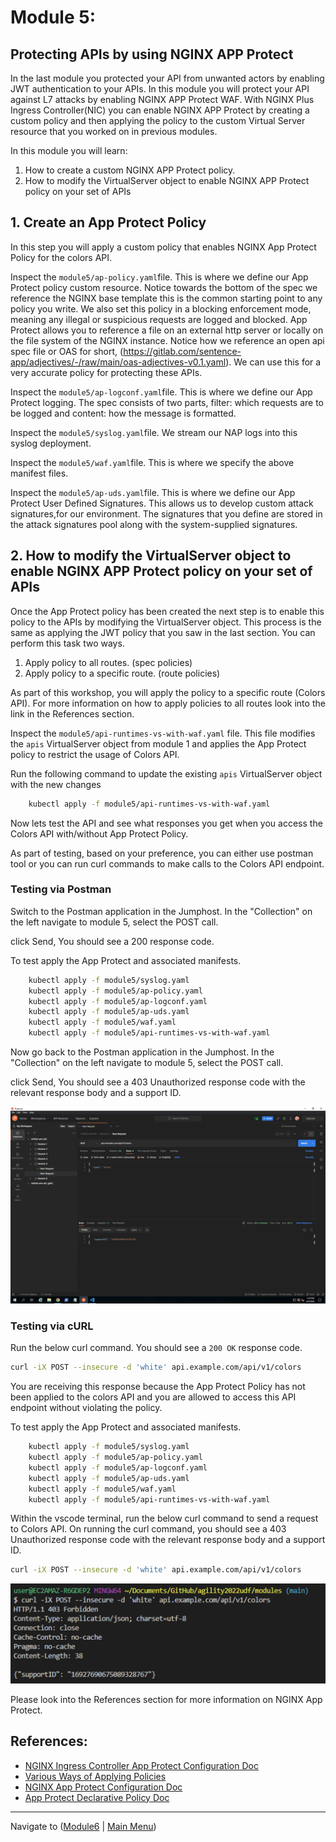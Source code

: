 # Module 5: 

## Protecting APIs by using NGINX APP Protect 

In the last module you protected your API from unwanted actors by enabling JWT authentication to your APIs. In this module you will protect your API against L7 attacks by enabling NGINX APP Protect WAF. With NGINX Plus Ingress Controller(NIC) you can enable NGINX APP Protect by creating a custom policy and then applying the policy to the custom Virtual Server resource that you worked on in previous modules.  

In this module you will learn:

1. How to create a custom NGINX APP Protect policy. 
2. How to modify the VirtualServer object to enable NGINX APP Protect policy on your set of APIs

## 1. Create an App Protect Policy

In this step you will apply a custom policy that enables NGINX App Protect Policy for the colors API.

Inspect the `module5/ap-policy.yaml`file. This is where we define our App Protect policy custom resource. Notice towards the bottom of the spec we reference the NGINX base template this is the common starting point to any policy you write. We also set this policy in a blocking enforcement mode, meaning any illegal or suspicious requests are logged and blocked. App Protect allows you to reference a file on an external http server or locally on the file system of the NGINX instance. Notice how we reference an open api spec file or OAS for short, (https://gitlab.com/sentence-app/adjectives/-/raw/main/oas-adjectives-v0.1.yaml). We can use this for a very accurate policy for protecting these APIs. 

Inspect the `module5/ap-logconf.yaml`file. This is where we define our App Protect logging. The spec consists of two parts, filter: which requests are to be logged and content: how the message is formatted. 

Inspect the `module5/syslog.yaml`file. We stream our NAP logs into this syslog deployment.

Inspect the `module5/waf.yaml`file. This is where we specify the above manifest files.

Inspect the `module5/ap-uds.yaml`file. This is where we define our App Protect User Defined Signatures. This allows us to develop custom attack signatures,for our environment. The signatures that you define are stored in the attack signatures pool along with the system-supplied signatures.


## 2. How to modify the VirtualServer object to enable NGINX APP Protect policy on your set of APIs

Once the App Protect policy has been created the next step is to enable this policy to the APIs by modifying the VirtualServer object. This process is the same as applying the JWT policy that you saw in the last section. You can perform this task two ways.

1. Apply policy to all routes. (spec policies)
2. Apply policy to a specific route. (route policies)

As part of this workshop, you will apply the policy to a specific route (Colors API). For more information on how to apply policies to all routes look into the link in the References section.

Inspect the `module5/api-runtimes-vs-with-waf.yaml` file. This file modifies the `apis` VirtualServer object from module 1 and applies the App Protect policy to restrict the usage of Colors API. 

Run the following command to update the existing `apis` VirtualServer object with the new changes

```bash
    kubectl apply -f module5/api-runtimes-vs-with-waf.yaml
```

Now lets test the API and see what responses you get when you access the Colors API with/without App Protect Policy.

As part of testing, based on your preference, you can either use postman tool or you can run curl commands to make calls to the Colors API endpoint.


### Testing via Postman
Switch to the Postman application in the Jumphost. In the "Collection" on the left navigate to module 5, select the POST call. 

click Send, You should see a 200 response code.

To test apply the App Protect and associated manifests. 

```bash
    kubectl apply -f module5/syslog.yaml
    kubectl apply -f module5/ap-policy.yaml
    kubectl apply -f module5/ap-logconf.yaml
    kubectl apply -f module5/ap-uds.yaml
    kubectl apply -f module5/waf.yaml
    kubectl apply -f module5/api-runtimes-vs-with-waf.yaml
```

Now go back to the Postman application in the Jumphost. In the "Collection" on the left navigate to module 5, select the POST call. 


click Send, You should see a 403 Unauthorized response code with the relevant response body and a support ID.

![Module5 Postman Collection](media/postman.png)


### Testing via cURL 

Run the below curl command. You should see a `200 OK` response code.

```bash
curl -iX POST --insecure -d 'white' api.example.com/api/v1/colors
```

You are receiving this response because the App Protect Policy has not been applied to the colors API and you are allowed to access this API endpoint without violating the policy.

To test apply the App Protect and associated manifests. 

```bash
    kubectl apply -f module5/syslog.yaml
    kubectl apply -f module5/ap-policy.yaml
    kubectl apply -f module5/ap-logconf.yaml
    kubectl apply -f module5/ap-uds.yaml
    kubectl apply -f module5/waf.yaml
    kubectl apply -f module5/api-runtimes-vs-with-waf.yaml
```

Within the vscode terminal, run the below curl command to send a request to Colors API. On running the curl command, you should see a 403 Unauthorized response code with the relevant response body and a support ID.

```bash
curl -iX POST --insecure -d 'white' api.example.com/api/v1/colors
```
![curl request2](media/curl.png)


Please look into the References section for more information on NGINX App Protect. 

## References:
- [NGINX Ingress Controller App Protect Configuration Doc](https://docs.nginx.com/nginx-ingress-controller/app-protect/configuration) 
- [Various Ways of Applying Policies](https://docs.nginx.com/nginx-ingress-controller/configuration/policy-resource/#applying-policies)
- [NGINX App Protect Configuration Doc](https://docs.nginx.com/nginx-app-protect/configuration-guide/configuration)
- [App Protect Declarative Policy Doc](https://docs.nginx.com/nginx-app-protect/declarative-policy/policy)

-------------

Navigate to ([Module6](../module6/readme.md) | [Main Menu](../README.md))
